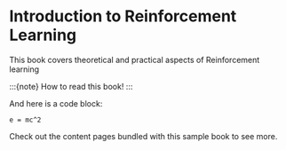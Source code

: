 # Introduction to Reinforcement Learning

This book covers theoretical and practical aspects of Reinforcement learning

:::{note}
How to read this book!
:::

And here is a code block:

```
e = mc^2
```

Check out the content pages bundled with this sample book to see more.
